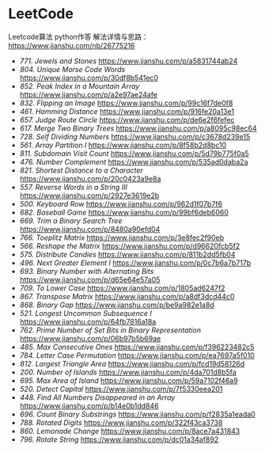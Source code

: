 # LeetCode
Leetcode算法  python作答
解法详情与思路：<https://www.jianshu.com/nb/26775216>

- *771. Jewels and Stones*     <https://www.jianshu.com/p/a5831744ab24>
- *804. Unique Morse Code Words* <https://www.jianshu.com/p/30df8b541ec0>
- *852. Peak Index in a Mountain Array* <https://www.jianshu.com/p/a2e97ae24afe>
- *832. Flipping an Image* <https://www.jianshu.com/p/99c16f7de0f8>
- *461. Hamming Distance* <https://www.jianshu.com/p/916fe20a13e1>
- *657. Judge Route Circle* <https://www.jianshu.com/p/de6e2f6fefec>
- *617. Merge Two Binary Trees* <https://www.jianshu.com/p/a8095c98ec64>
- *728. Self Dividing Numbers* <https://www.jianshu.com/p/c3678d239e15>
- *561. Array Partition I* <https://www.jianshu.com/p/8f58b2d8bc10>
- *811. Subdomain Visit Count* <https://www.jianshu.com/p/5d79b775f0a5>
- *476. Number Complement* <https://www.jianshu.com/p/535ad0daba2a>
- *821. Shortest Distance to a Character* <https://www.jianshu.com/p/20c0423a9e8a>
- *557. Reverse Words in a String III* <https://www.jianshu.com/p/2927e3619e2b>
- *500. Keyboard Row* <https://www.jianshu.com/p/962d1f07b7f6>
- *682. Baseball Game* <https://www.jianshu.com/p/99bf6deb6060>
- *669. Trim a Binary Search Tree* <https://www.jianshu.com/p/8480a90efd04>
- *766. Toeplitz Matrix* <https://www.jianshu.com/p/3e8fec2f90eb>
- *566. Reshape the Matrix* <https://www.jianshu.com/p/d96620fcb5f2>
- *575. Distribute Candies* <https://www.jianshu.com/p/811b2dd5fb04>
- *496. Next Greater Element I* <https://www.jianshu.com/p/0c7b6a7b717b>
- *693. Binary Number with Alternating Bits* <https://www.jianshu.com/p/d65e64e57a05>
- *709. To Lower Case* <https://www.jianshu.com/p/1805ad6247f2>
- *867. Transpose Matrix* <https://www.jianshu.com/p/a8df3dcd44c0>
- *868. Binary Gap* <https://www.jianshu.com/p/be9a982e1a8d>
- *521. Longest Uncommon Subsequence I* <https://www.jianshu.com/p/64fb7816a18a>
- *762. Prime Number of Set Bits in Binary Representation* <https://www.jianshu.com/p/06b97b5b69ae>
- *485. Max Consecutive Ones* <https://www.jianshu.com/p/f396223482c5>
- *784. Letter Case Permutation* <https://www.jianshu.com/p/ea7697a5f010>
- *812. Largest Triangle Area* <https://www.jianshu.com/p/fcd19d58126d>
- *200. Number of Islands* <https://www.jianshu.com/p/4da701d8b5fa>
- *695. Max Area of Island* <https://www.jianshu.com/p/59a7102f46a9>
- *520. Detect Capital* <https://www.jianshu.com/p/7f5330eea201>
- *448. Find All Numbers Disappeared in an Array* <https://www.jianshu.com/p/b14e0b1dd846>
- *696. Count Binary Substrings* <https://www.jianshu.com/p/f2835a1eada0>
- *788. Rotated Digits* <https://www.jianshu.com/p/322f43ca3738>
- *860. Lemonade Change* <https://www.jianshu.com/p/8ace7a431843>
- *796. Rotate String* <https://www.jianshu.com/p/dc01a34af892>
